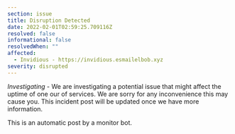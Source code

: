 ```yaml
---
section: issue
title: Disruption Detected
date: 2022-02-01T02:59:25.709116Z
resolved: false
informational: false
resolvedWhen: ""
affected:
  - Invidious - https://invidious.esmailelbob.xyz
severity: disrupted
---
```

*Investigating* - We are investigating a potential issue that might affect the uptime of one our of services. We are sorry for any inconvenience this may cause you. This incident post will be updated once we have more information.

This is an automatic post by a monitor bot.
        